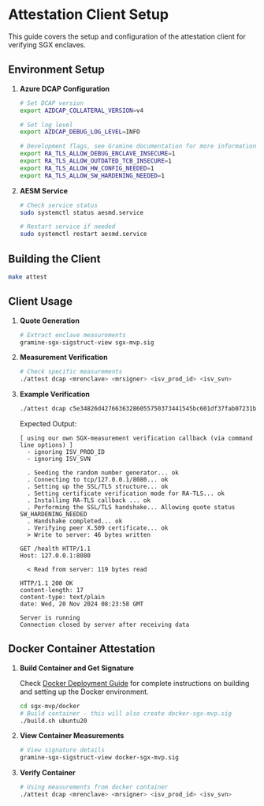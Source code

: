 # **Attestation Client Setup**

This guide covers the setup and configuration of the attestation client for verifying SGX enclaves.

## Environment Setup

1. **Azure DCAP Configuration**

    ```sh
    # Set DCAP version
    export AZDCAP_COLLATERAL_VERSION=v4

    # Set log level
    export AZDCAP_DEBUG_LOG_LEVEL=INFO

    # Development flags, see Gramine documentation for more information
    export RA_TLS_ALLOW_DEBUG_ENCLAVE_INSECURE=1
    export RA_TLS_ALLOW_OUTDATED_TCB_INSECURE=1
    export RA_TLS_ALLOW_HW_CONFIG_NEEDED=1
    export RA_TLS_ALLOW_SW_HARDENING_NEEDED=1
    ```

2. **AESM Service**

    ```sh
    # Check service status
    sudo systemctl status aesmd.service

    # Restart service if needed
    sudo systemctl restart aesmd.service
    ```

## Building the Client

```sh
make attest
```


## Client Usage

1. **Quote Generation**
    ```sh
    # Extract enclave measurements
    gramine-sgx-sigstruct-view sgx-mvp.sig
    ```

2. **Measurement Verification**
    ```sh
    # Check specific measurements
    ./attest dcap <mrenclave> <mrsigner> <isv_prod_id> <isv_svn>
    ```

3. **Example Verification**

    ```sh
    ./attest dcap c5e34826d42766363286055750373441545bc601df37fab07231bca4324db319 eb33db710373cbf7c6bfa26e6e9d40e261cfd1f5adc38db6599bfe764e9180cc 0 0
    ```

    Expected Output:

    ```text
    [ using our own SGX-measurement verification callback (via command line options) ]
      - ignoring ISV_PROD_ID
      - ignoring ISV_SVN

      . Seeding the random number generator... ok
      . Connecting to tcp/127.0.0.1/8080... ok
      . Setting up the SSL/TLS structure... ok
      . Setting certificate verification mode for RA-TLS... ok
      . Installing RA-TLS callback ... ok
      . Performing the SSL/TLS handshake... Allowing quote status SW_HARDENING_NEEDED
      . Handshake completed... ok
      . Verifying peer X.509 certificate... ok
      > Write to server: 46 bytes written

    GET /health HTTP/1.1
    Host: 127.0.0.1:8080

      < Read from server: 119 bytes read

    HTTP/1.1 200 OK
    content-length: 17
    content-type: text/plain
    date: Wed, 20 Nov 2024 08:23:58 GMT

    Server is running
    Connection closed by server after receiving data
    ```


## Docker Container Attestation

1. **Build Container and Get Signature**

    Check [Docker Deployment Guide](installation/docker-deployment.md) for complete instructions on building and setting up the Docker environment.

    ```sh
    cd sgx-mvp/docker
    # Build container - this will also create docker-sgx-mvp.sig
    ./build.sh ubuntu20
    ```

2. **View Container Measurements**

    ```sh
    # View signature details
    gramine-sgx-sigstruct-view docker-sgx-mvp.sig
    ```

3. **Verify Container**

    ```sh
    # Using measurements from docker container
    ./attest dcap <mrenclave> <mrsigner> <isv_prod_id> <isv_svn>
    ```